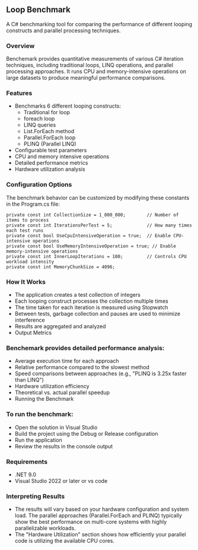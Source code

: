 ## Loop Benchmark
A C# benchmarking tool for comparing the performance of different looping constructs and parallel processing techniques.

### Overview
Benchemark provides quantitative measurements of various C# iteration techniques, including traditional loops, LINQ operations, and parallel processing approaches. It runs CPU and memory-intensive operations on large datasets to produce meaningful performance comparisons.

### Features
- Benchmarks 6 different looping constructs:
  - Traditional for loop
  - foreach loop
  - LINQ queries
  - List.ForEach method
  - Parallel.ForEach loop
  - PLINQ (Parallel LINQ)
- Configurable test parameters
- CPU and memory intensive operations
- Detailed performance metrics
- Hardware utilization analysis

### Configuration Options

The benchmark behavior can be customized by modifying these constants in the Program.cs file:
```chsarp
private const int CollectionSize = 1_000_000;        // Number of items to process
private const int IterationsPerTest = 5;             // How many times each test runs
private const bool UseCpuIntensiveOperation = true;  // Enable CPU-intensive operations
private const bool UseMemoryIntensiveOperation = true; // Enable memory-intensive operations
private const int InnerLoopIterations = 100;         // Controls CPU workload intensity
private const int MemoryChunkSize = 4096;   
```

### How It Works
- The application creates a test collection of integers
- Each looping construct processes the collection multiple times
- The time taken for each iteration is measured using Stopwatch
- Between tests, garbage collection and pauses are used to minimize interference
- Results are aggregated and analyzed
- Output Metrics

### Benchemark provides detailed performance analysis:

- Average execution time for each approach
- Relative performance compared to the slowest method
- Speed comparisons between approaches (e.g., "PLINQ is 3.25x faster than LINQ")
- Hardware utilization efficiency
- Theoretical vs. actual parallel speedup
- Running the Benchmark

### To run the benchmark:

- Open the solution in Visual Studio
- Build the project using the Debug or Release configuration
- Run the application
- Review the results in the console output

### Requirements
- .NET 9.0
- Visual Studio 2022 or later or vs code

### Interpreting Results
- The results will vary based on your hardware configuration and system load. The parallel approaches (Parallel.ForEach and PLINQ) typically show the best performance on multi-core systems with highly parallelizable workloads.
- The "Hardware Utilization" section shows how efficiently your parallel code is utilizing the available CPU cores.
